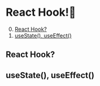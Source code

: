 # React Hook!🌂

0. [React Hook?](#React-Hook)
1. [useState(), useEffect()](<#useState(),-useEffect()>)

## React Hook?

## useState(), useEffect()
